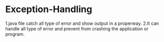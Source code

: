 # Exception-Handling
1.java file catch all type of error and show output in a properway. 2.It can handle all type of error and prevent from crashing the application or program.
